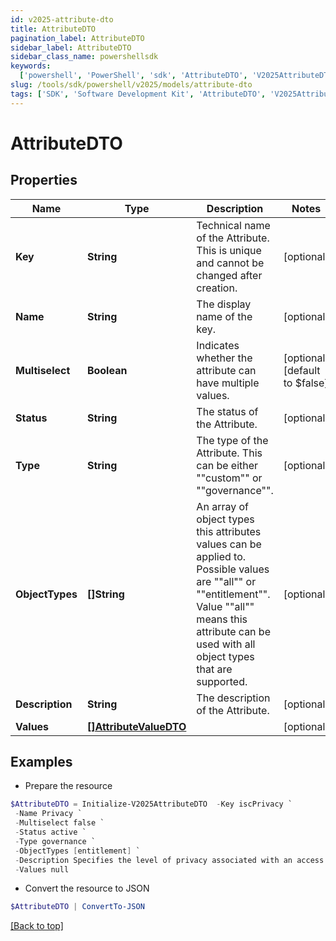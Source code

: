 ```yaml
---
id: v2025-attribute-dto
title: AttributeDTO
pagination_label: AttributeDTO
sidebar_label: AttributeDTO
sidebar_class_name: powershellsdk
keywords:
  ['powershell', 'PowerShell', 'sdk', 'AttributeDTO', 'V2025AttributeDTO']
slug: /tools/sdk/powershell/v2025/models/attribute-dto
tags: ['SDK', 'Software Development Kit', 'AttributeDTO', 'V2025AttributeDTO']
---
```


# AttributeDTO

## Properties

| Name | Type | Description | Notes |
| --- | --- | --- | --- |
| **Key** | **String** | Technical name of the Attribute. This is unique and cannot be changed after creation. | [optional] |
| **Name** | **String** | The display name of the key. | [optional] |
| **Multiselect** | **Boolean** | Indicates whether the attribute can have multiple values. | [optional] [default to $false] |
| **Status** | **String** | The status of the Attribute. | [optional] |
| **Type** | **String** | The type of the Attribute. This can be either ""custom"" or ""governance"". | [optional] |
| **ObjectTypes** | **[]String** | An array of object types this attributes values can be applied to. Possible values are ""all"" or ""entitlement"". Value ""all"" means this attribute can be used with all object types that are supported. | [optional] |
| **Description** | **String** | The description of the Attribute. | [optional] |
| **Values** | [**[]AttributeValueDTO**](attribute-value-dto) |  | [optional] |

## Examples

- Prepare the resource

```powershell
$AttributeDTO = Initialize-V2025AttributeDTO  -Key iscPrivacy `
 -Name Privacy `
 -Multiselect false `
 -Status active `
 -Type governance `
 -ObjectTypes [entitlement] `
 -Description Specifies the level of privacy associated with an access item. `
 -Values null
```

- Convert the resource to JSON

```powershell
$AttributeDTO | ConvertTo-JSON
```

[[Back to top]](#)
